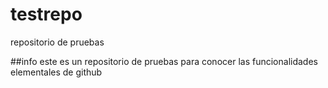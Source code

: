 # testrepo
repositorio de pruebas

##info
este es un repositorio de pruebas para conocer las funcionalidades elementales de github
